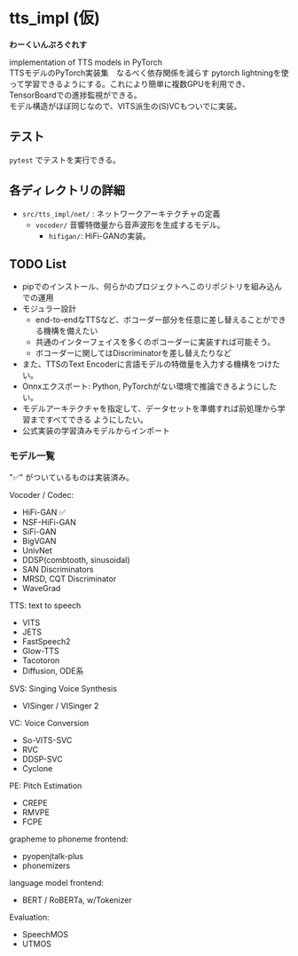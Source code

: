 # tts_impl (仮)
**わーくいんぷろぐれす**

implementation of TTS models in PyTorch  
TTSモデルのPyTorch実装集　なるべく依存関係を減らす
pytorch lightningを使って学習できるようにする。これにより簡単に複数GPUを利用でき、TensorBoardでの進捗監視ができる。  
モデル構造がほぼ同じなので、VITS派生の(S)VCもついでに実装。


## テスト
`pytest` でテストを実行できる。

## 各ディレクトリの詳細
- `src/tts_impl/net/` : ネットワークアーキテクチャの定義
    - `vocoder/` 音響特徴量から音声波形を生成するモデル。
        - `hifigan/`: HiFi-GANの実装。

## TODO List
- pipでのインストール、何らかのプロジェクトへこのリポジトリを組み込んでの運用
- モジュラー設計
    - end-to-endなTTSなど、ボコーダー部分を任意に差し替えることができる機構を備えたい
    - 共通のインターフェイスを多くのボコーダーに実装すれば可能そう。
    - ボコーダーに関してはDiscriminatorを差し替えたりなど
- また、TTSのText Encoderに言語モデルの特徴量を入力する機構をつけたい。
- Onnxエクスポート: Python, PyTorchがない環境で推論できるようにしたい。
- モデルアーキテクチャを指定して、データセットを準備すれば前処理から学習まですべてできる
ようにしたい。
- 公式実装の学習済みモデルからインポート


### モデル一覧
"✅" がついているものは実装済み。

Vocoder / Codec:
- HiFi-GAN ✅
- NSF-HiFi-GAN
- SiFi-GAN
- BigVGAN
- UnivNet
- DDSP(combtooth, sinusoidal)
- SAN Discriminators
- MRSD, CQT Discriminator
- WaveGrad

TTS: text to speech
- VITS
- JETS
- FastSpeech2
- Glow-TTS
- Tacotoron
- Diffusion, ODE系

SVS: Singing Voice Synthesis
- VISinger / VISinger 2

VC: Voice Conversion
- So-VITS-SVC
- RVC
- DDSP-SVC
- Cyclone

PE: Pitch Estimation
- CREPE
- RMVPE
- FCPE

grapheme to phoneme frontend: 
- pyopenjtalk-plus
- phonemizers

language model frontend:
- BERT / RoBERTa, w/Tokenizer

Evaluation:
- SpeechMOS
- UTMOS